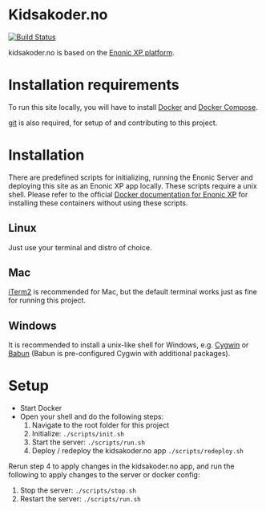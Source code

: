 # Kidsakoder.no
[![Build Status](https://kk-ci.customer.enonic.io/buildStatus/icon?job=test-kk-app)](https://kk-ci.customer.enonic.io/job/test-kk-app/)

kidsakoder.no is based on the [Enonic XP platform](http://xp.readthedocs.io/en/stable/).

# Installation requirements
To run this site locally, you will have to install [Docker](https://docs.docker.com/install/) and [Docker Compose](https://docs.docker.com/compose/install/).

[git](https://git-scm.com/) is also required, for setup of and contributing to this project.

# Installation
There are predefined scripts for initializing, running the Enonic Server and deploying this site as an Enonic XP app locally. These scripts require a unix shell. Please refer to the official [Docker documentation for Enonic XP](http://xp.readthedocs.io/en/stable/getstarted/docker.html) for installing these containers without using these scripts.

## Linux
Just use your terminal and distro of choice.

## Mac
[iTerm2](https://www.iterm2.com/) is recommended for Mac, but the default terminal works just as fine for running this project.

## Windows
It is recommended to install a unix-like shell for Windows, e.g. [Cygwin](https://cygwin.com/install.html) or [Babun](http://babun.github.io/) (Babun is pre-configured Cygwin with additional packages).

# Setup
- Start Docker
- Open your shell and do the following steps:
    1. Navigate to the root folder for this project
    2. Initialize: ```./scripts/init.sh```
    3. Start the server: ```./scripts/run.sh```
    4. Deploy / redeploy the kidsakoder.no app ```./scripts/redeploy.sh```

Rerun step 4 to apply changes in the kidsakoder.no app, and run the following to apply changes to the server or docker config:
1. Stop the server: ```./scripts/stop.sh```
2. Restart the server: ```./scripts/run.sh```
